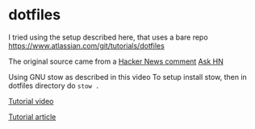# dotfiles

I tried using the setup described here, that uses a bare repo
https://www.atlassian.com/git/tutorials/dotfiles

The original source came from a [Hacker News comment](https://news.ycombinator.com/item?id=11071754)
[Ask HN](https://news.ycombinator.com/item?id=11070797)

Using GNU stow as described in this video
To setup install stow, then in dotfiles directory do
`stow .`

[Tutorial video](https://www.youtube.com/watch?v=y6XCebnB9gs&t=191s)

[Tutorial article](https://brandon.invergo.net/news/2012-05-26-using-gnu-stow-to-manage-your-dotfiles.html)
